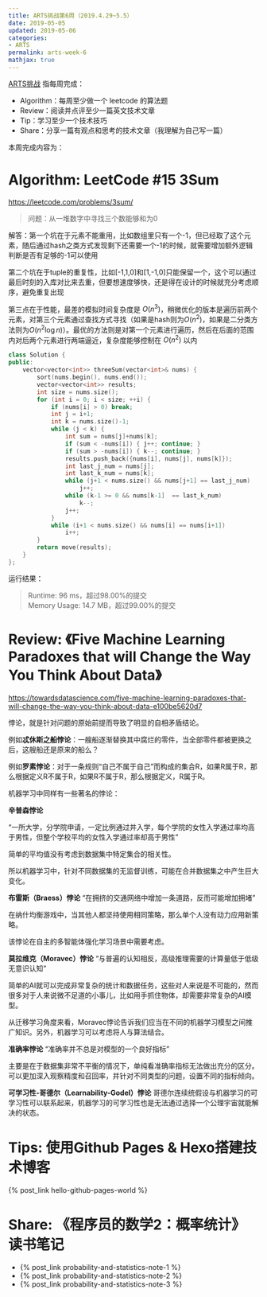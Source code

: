 ```yaml
---
title: ARTS挑战第6周（2019.4.29~5.5）
date: 2019-05-05
updated: 2019-05-06
categories:
- ARTS
permalink: arts-week-6
mathjax: true
---
```


[ARTS挑战](https://www.zhihu.com/question/301150832) 指每周完成：
* Algorithm：每周至少做一个 leetcode 的算法题
* Review：阅读并点评至少一篇英文技术文章
* Tip：学习至少一个技术技巧
* Share：分享一篇有观点和思考的技术文章（我理解为自己写一篇）

本周完成内容为：
<!-- toc -->

# Algorithm: LeetCode #15 3Sum
https://leetcode.com/problems/3sum/

> 问题：从一堆数字中寻找三个数能够和为0

解答：第一个坑在于元素不能重用，比如数组里只有一个-1，但已经取了这个元素，随后通过hash之类方式发现剩下还需要一个-1的时候，就需要增加额外逻辑判断是否有足够的-1可以使用

第二个坑在于tuple的重复性，比如[-1,1,0]和[1,-1,0]只能保留一个，这个可以通过最后时刻的入库对比来去重，但要想速度够快，还是得在设计的时候就充分考虑顺序，避免重复出现

第三点在于性能，最差的模拟时间复杂度是 $O(n^3)$，稍微优化的版本是遍历前两个元素，对第三个元素通过查找方式寻找（如果是hash则为$O(n^2)$，如果是二分类方法则为$O(n^2\log{n})$）。最优的方法则是对第一个元素进行遍历，然后在后面的范围内对后两个元素进行两端逼近，复杂度能够控制在 $O(n^2)$ 以内

```C++
class Solution {
public:
    vector<vector<int>> threeSum(vector<int>& nums) {
        sort(nums.begin(), nums.end());
        vector<vector<int>> results;
        int size = nums.size();
        for (int i = 0; i < size; ++i) {
            if (nums[i] > 0) break;
            int j = i+1; 
            int k = nums.size()-1;
            while (j < k) {
                int sum = nums[j]+nums[k];
                if (sum < -nums[i]) { j++; continue; }
                if (sum > -nums[i]) { k--; continue; }
                results.push_back({nums[i], nums[j], nums[k]});
                int last_j_num = nums[j];
                int last_k_num = nums[k];
                while (j+1 < nums.size() && nums[j+1] == last_j_num)
                    j++;
                while (k-1 >= 0 && nums[k-1]  == last_k_num)
                    k--;
                j++;
            }
            while (i+1 < nums.size() && nums[i] == nums[i+1])
                i++;
        }
        return move(results);
    }
};
```

运行结果：
> Runtime: 96 ms，超过98.00%的提交  
> Memory Usage: 14.7 MB，超过99.00%的提交

# Review: 《Five Machine Learning Paradoxes that will Change the Way You Think About Data》
https://towardsdatascience.com/five-machine-learning-paradoxes-that-will-change-the-way-you-think-about-data-e100be5620d7

悖论，就是针对问题的原始前提而导致了明显的自相矛盾结论。

例如**忒休斯之船悖论**：一艘船逐渐替换其中腐烂的零件，当全部零件都被更换之后，这艘船还是原来的船么？

例如**罗素悖论**：对于一条规则“自己不属于自己”而构成的集合R，如果R属于R，那么根据定义R不属于R，如果R不属于R，那么根据定义，R属于R。

机器学习中同样有一些著名的悖论：

**辛普森悖论**

“一所大学，分学院申请，一定比例通过并入学，每个学院的女性入学通过率均高于男性，但整个学校平均的女性入学通过率却高于男性”

简单的平均值没有考虑到数据集中特定集合的相关性。

所以机器学习中，针对不同数据集的无监督训练，可能在合并数据集之中产生巨大变化。

**布雷斯（Braess）悖论**
“在拥挤的交通网络中增加一条道路，反而可能增加拥堵”

在纳什均衡游戏中，当其他人都坚持使用相同策略，那么单个人没有动力应用新策略。

该悖论在自主的多智能体强化学习场景中需要考虑。

**莫拉维克（Moravec）悖论**
“与普遍的认知相反，高级推理需要的计算量低于低级无意识认知”

简单的AI就可以完成非常复杂的统计和数据任务，这些对人来说是不可能的，然而很多对于人来说微不足道的小事儿，比如用手抓住物体，却需要非常复杂的AI模型。

从迁移学习角度来看，Moravec悖论告诉我们应当在不同的机器学习模型之间推广知识。另外，机器学习可以考虑将人与算法结合。

**准确率悖论**
“准确率并不总是对模型的一个良好指标”

主要是在于数据集非常不平衡的情况下，单纯看准确率指标无法做出充分的区分。可以更加深入观察精度和召回率，并针对不同类型的问题，设置不同的指标倾向。

**可学习性-哥德尔（Learnability-Godel）悖论**
哥德尔连续统假设与机器学习的可学习性可以联系起来，机器学习的可学习性也是无法通过选择一个公理宇宙就能解决的状态。

# Tips: 使用Github Pages & Hexo搭建技术博客

{% post_link hello-github-pages-world %}


# Share: 《程序员的数学2：概率统计》读书笔记

* {% post_link probability-and-statistics-note-1 %}
* {% post_link probability-and-statistics-note-2 %}
* {% post_link probability-and-statistics-note-3 %}




